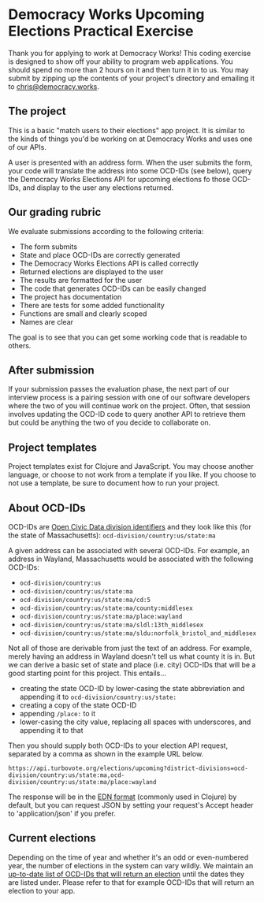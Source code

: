 # Democracy Works Upcoming Elections Practical Exercise

Thank you for applying to work at Democracy Works! This coding
exercise is designed to show off your ability to program web
applications. You should spend no more than 2 hours on it and then
turn it in to us. You may submit by zipping up the contents of your
project's directory and emailing it to chris@democracy.works.

## The project

This is a basic "match users to their elections" app project. It is
similar to the kinds of things you'd be working on at Democracy Works
and uses one of our APIs.

A user is presented with an address form. When the user submits the
form, your code will translate the address into some OCD-IDs (see
below), query the Democracy Works Elections API for upcoming elections
fo those OCD-IDs, and display to the user any elections returned.

## Our grading rubric

We evaluate submissions according to the following criteria:

* The form submits
* State and place OCD-IDs are correctly generated
* The Democracy Works Elections API is called correctly
* Returned elections are displayed to the user
* The results are formatted for the user
* The code that generates OCD-IDs can be easily changed
* The project has documentation
* There are tests for some added functionality
* Functions are small and clearly scoped
* Names are clear

The goal is to see that you can get some working code that is readable
to others.

## After submission

If your submission passes the evaluation phase, the next part of our
interview process is a pairing session with one of our software
developers where the two of you will continue work on the
project. Often, that session involves updating the OCD-ID code to
query another API to retrieve them but could be anything the two of
you decide to collaborate on.

## Project templates

Project templates exist for Clojure and JavaScript. You may choose
another language, or choose to not work from a template if you
like. If you choose to not use a template, be sure to document how to
run your project.

## About OCD-IDs

OCD-IDs are [Open Civic Data division identifiers][ocd-ids] and they
look like this (for the state of Massachusetts):
`ocd-division/country:us/state:ma`

A given address can be associated with several OCD-IDs. For example,
an address in Wayland, Massachusetts would be associated with the
following OCD-IDs:

* `ocd-division/country:us`
* `ocd-division/country:us/state:ma`
* `ocd-division/country:us/state:ma/cd:5`
* `ocd-division/country:us/state:ma/county:middlesex`
* `ocd-division/country:us/state:ma/place:wayland`
* `ocd-division/country:us/state:ma/sldl:13th_middlesex`
* `ocd-division/country:us/state:ma/sldu:norfolk_bristol_and_middlesex`

Not all of those are derivable from just the text of an address. For
example, merely having an address in Wayland doesn't tell us what
county it is in. But we can derive a basic set of state and place
(i.e. city) OCD-IDs that will be a good starting point for this
project. This entails...

* creating the state OCD-ID by lower-casing the state abbreviation and
  appending it to `ocd-division/country:us/state:`
* creating a copy of the state OCD-ID
* appending `/place:` to it
* lower-casing the city value, replacing all spaces with underscores,
  and appending it to that

Then you should supply both OCD-IDs to your election API request,
separated by a comma as shown in the example URL below.

    https://api.turbovote.org/elections/upcoming?district-divisions=ocd-division/country:us/state:ma,ocd-division/country:us/state:ma/place:wayland

The response will be in the [EDN format][edn] (commonly used in
Clojure) by default, but you can request JSON by setting your
request's Accept header to 'application/json' if you prefer.

## Current elections

Depending on the time of year and whether it's an odd or even-numbered
year, the number of elections in the system can vary wildly. We
maintain an [up-to-date list of OCD-IDs that will return an
election][upcoming-elections] until the dates they are listed
under. Please refer to that for example OCD-IDs that will return an
election to your app.

[ocd-ids]: http://opencivicdata.readthedocs.io/en/latest/data/datatypes.html
[edn]: https://github.com/edn-format/edn
[upcoming-elections]: https://github.com/democracyworks/dw-code-exercise-lein-template/wiki/Current-elections
